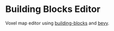 # Building Blocks Editor

Voxel map editor using [building-blocks](https://github.com/bonsairobo/building-blocks) and [bevy](https://github.com/bevyengine/bevy).
